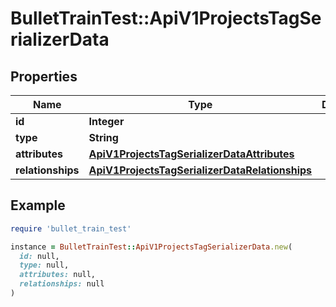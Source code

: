 # BulletTrainTest::ApiV1ProjectsTagSerializerData

## Properties

| Name | Type | Description | Notes |
| ---- | ---- | ----------- | ----- |
| **id** | **Integer** |  | [optional] |
| **type** | **String** |  | [optional] |
| **attributes** | [**ApiV1ProjectsTagSerializerDataAttributes**](ApiV1ProjectsTagSerializerDataAttributes.md) |  | [optional] |
| **relationships** | [**ApiV1ProjectsTagSerializerDataRelationships**](ApiV1ProjectsTagSerializerDataRelationships.md) |  | [optional] |

## Example

```ruby
require 'bullet_train_test'

instance = BulletTrainTest::ApiV1ProjectsTagSerializerData.new(
  id: null,
  type: null,
  attributes: null,
  relationships: null
)
```

